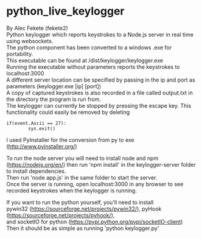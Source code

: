 # python_live_keylogger
By Alec Fekete (fekete2)  
Python keylogger which reports keystrokes to a Node.js server in real time using websockets.  
The python component has been converted to a windows .exe for portability.  
This executable can be found at /dist/keylogger/keylogger.exe  
Running the executable without parameters reports the keystrokes to localhost:3000  
A different server location can be specified by passing in the ip and port as parameters (keylogger.exe [ip] [port])  
A copy of captured keystrokes is also recorded in a file called output.txt in the directory the program is run from.  
The keylogger can currently be stopped by pressing the escape key. This functionality could easily be removed by deleting  
```
if(event.Ascii == 27):
		sys.exit()
```
I used PyInstaller for the conversion from py to exe (http://www.pyinstaller.org/)  

To run the node server you will need to install node and npm (https://nodejs.org/en/) then run 'npm install' in the keylogger-server folder to install dependencies.  
Then run 'node app.js' in the same folder to start the server.  
Once the server is running, open localhost:3000 in any browser to see recorded keystrokes when the keylogger is running.

If you want to run the python yourself, you'll need to install  
pywin32 (https://sourceforge.net/projects/pywin32/), pyHook (https://sourceforge.net/projects/pyhook/),  
and socketIO for python (https://pypi.python.org/pypi/socketIO-client)  
Then it should be as simple as running 'python keylogger.py'
